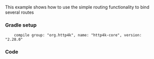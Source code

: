 This example shows how to use the simple routing functionality to bind several routes

### Gradle setup
```
    compile group: "org.http4k", name: "http4k-core", version: "2.28.0"
```

### Code
<script src="https://gist-it.appspot.com/https://github.com/http4k/http4k/blob/master/src/docs/cookbook/simple_routing/example.kt"></script>
